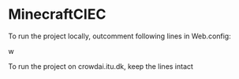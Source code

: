 # MinecraftCIEC

To run the project locally, outcomment following lines in Web.config:

w <connectionStrings>
    <add name="DefaultConnection" connectionString="Data Source=PABLOWIN\SQLEXPRESS;AttachDbFilename=|DataDirectory|\aspnet-EvolutionDBContext.mdf;Initial Catalog=aspnet-EvolutionDBContext;Integrated Security=True" providerName="System.Data.SqlClient" />
    <add name="EvolutionDBContext" connectionString="Data Source=PABLOWIN\SQLEXPRESS; Initial Catalog=EvolutionDBContext; Integrated Security=True; MultipleActiveResultSets=True; AttachDbFilename=|DataDirectory|EvolutionDBContext.mdf" providerName="System.Data.SqlClient" />
</connectionStrings>

To run the project on crowdai.itu.dk, keep the lines intact
